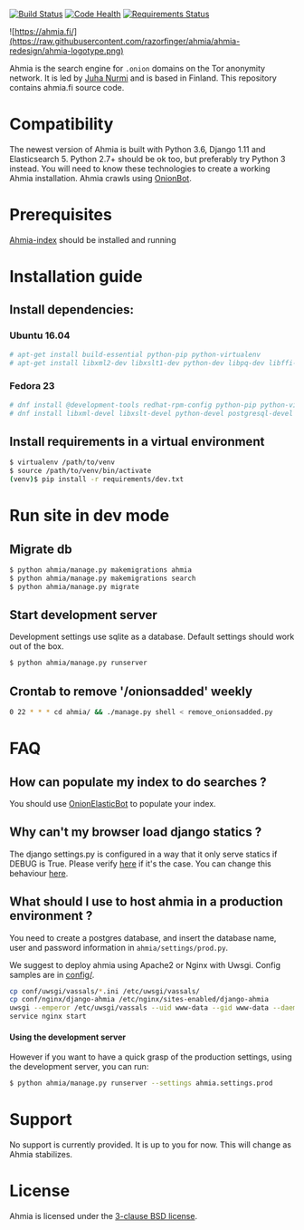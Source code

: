 [![Build Status](https://travis-ci.org/ahmia/ahmia-site.svg?branch=master)](https://travis-ci.org/ahmia/ahmia-site)
[![Code Health](https://landscape.io/github/ahmia/ahmia-site/master/landscape.svg?style=flat)](https://landscape.io/github/ahmia/ahmia-site/master)
[![Requirements Status](https://requires.io/github/ahmia/ahmia-site/requirements.svg?branch=master)](https://requires.io/github/ahmia/ahmia-site/requirements/?branch=master)

![https://ahmia.fi/](https://raw.githubusercontent.com/razorfinger/ahmia/ahmia-redesign/ahmia-logotype.png)

Ahmia is the search engine for `.onion` domains on the Tor anonymity
network. It is led by [Juha Nurmi](//github.com/juhanurmi) and is based
in Finland. This repository contains ahmia.fi source code.

# Compatibility

The newest version of Ahmia is built with Python 3.6, Django 1.11 and
Elasticsearch 5. Python 2.7+ should be ok too, but preferably try Python 3 instead.
You will need to know these technologies to create a working Ahmia installation.
Ahmia crawls using [OnionBot](https://github.com/ahmia/ahmia-crawler).

# Prerequisites
[Ahmia-index](https://github.com/ahmia/ahmia-index) should be installed and running

# Installation guide

## Install dependencies:

### Ubuntu 16.04
```sh
# apt-get install build-essential python-pip python-virtualenv
# apt-get install libxml2-dev libxslt1-dev python-dev libpq-dev libffi-dev libssl-dev
```

### Fedora 23
```sh
# dnf install @development-tools redhat-rpm-config python-pip python-virtualenv
# dnf install libxml-devel libxslt-devel python-devel postgresql-devel libffi-devel openssl-devel
```

## Install requirements in a virtual environment

```sh
$ virtualenv /path/to/venv
$ source /path/to/venv/bin/activate
(venv)$ pip install -r requirements/dev.txt
```

# Run site in dev mode

## Migrate db
```sh
$ python ahmia/manage.py makemigrations ahmia
$ python ahmia/manage.py makemigrations search
$ python ahmia/manage.py migrate
```

## Start development server

Development settings use sqlite as a database.
Default settings should work out of the box.

```sh
$ python ahmia/manage.py runserver
```

## Crontab to remove '/onionsadded' weekly
```sh
0 22 * * * cd ahmia/ && ./manage.py shell < remove_onionsadded.py
```

# FAQ

## How can populate my index to do searches ?
You should use [OnionElasticBot](https://github.com/ahmia/ahmia-crawler/tree/master/onionElasticBot) to populate your index.

## Why can't my browser load django statics ?
The django settings.py is configured in a way that it only serve statics if DEBUG is True. Please verify [here](https://github.com/ahmia/ahmia-site/blob/master/ahmia/ahmia/settings.py#L9) if it's the case. You can change this behaviour [here](https://github.com/ahmia/ahmia-site/blob/master/ahmia/ahmia/urls.py#L18).

## What should I use to host ahmia in a production environment ?

You need to create a postgres database, and insert the database name, user and password
information in `ahmia/settings/prod.py`.

We suggest to deploy ahmia using Apache2 or Nginx with Uwsgi.
Config samples are in [config/](https://github.com/ahmia/ahmia-site/tree/master/conf).

```sh
cp conf/uwsgi/vassals/*.ini /etc/uwsgi/vassals/
cp conf/nginx/django-ahmia /etc/nginx/sites-enabled/django-ahmia
uwsgi --emperor /etc/uwsgi/vassals --uid www-data --gid www-data --daemonize /var/log/uwsgi-emperor.log
service nginx start
```

#### Using the development server

However if you want to have a quick grasp of the production settings, using the development server,
you can run:

```sh
$ python ahmia/manage.py runserver --settings ahmia.settings.prod
```


# Support

No support is currently provided. It is up to you for now. This will
change as Ahmia stabilizes.

# License

Ahmia is licensed under the [3-clause BSD
license](https://en.wikipedia.org/wiki/BSD_licenses#3-clause_license_.28.22Revised_BSD_License.22.2C_.22New_BSD_License.22.2C_or_.22Modified_BSD_License.22.29).
